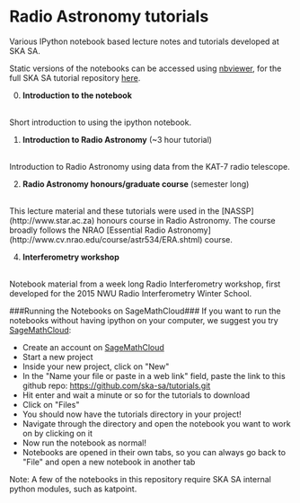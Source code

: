 Radio Astronomy tutorials
==========================

Various IPython notebook based lecture notes and tutorials developed at SKA SA.

Static versions of the notebooks can be accessed using [nbviewer](http://nbviewer.ipython.org), for the full SKA SA tutorial repository [here](http://nbviewer.ipython.org/github/ska-sa/tutorials/tree/master).

0. **Introduction to the notebook** 
<br/>
Short introduction to using the ipython notebook.

1. **Introduction to Radio Astronomy** (~3 hour tutorial) 
<br/>
Introduction to Radio Astronomy using data from the KAT-7 radio telescope.

2. **Radio Astronomy honours/graduate course** (semester long) 
<br/>
This lecture material and these tutorials were used in the [NASSP](http://www.star.ac.za) honours course in Radio Astronomy. The course broadly follows the NRAO [Essential Radio Astronomy](http://www.cv.nrao.edu/course/astr534/ERA.shtml) course.

4. **Interferometry workshop** 
<br/>
Notebook material from a week long Radio Interferometry workshop, first developed for the 2015 NWU Radio Interferometry Winter School. 

<br>

###Running the Notebooks on SageMathCloud###
If you want to run the notebooks without having ipython on your computer, we suggest you try [SageMathCloud](https://cloud.sagemath.com/):

* Create an account on [SageMathCloud](https://cloud.sagemath.com/)
* Start a new project
* Inside your new project, click on "New"
* In the "Name your file or paste in a web link" field, paste the link to this github repo:  https://github.com/ska-sa/tutorials.git 
* Hit enter and wait a minute or so for the tutorials to download
* Click on "Files"
* You should now have the tutorials directory in your project!
* Navigate through the directory and open the notebook you want to work on by clicking on it
* Now run the notebook as normal!
* Notebooks are opened in their own tabs, so you can always go back to "File" and open a new notebook in another tab

Note: A few of the notebooks in this repository require SKA SA internal python modules, such as katpoint.

